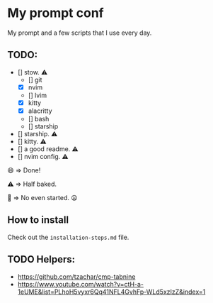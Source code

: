 # My prompt conf
My prompt and a few scripts that I use every day.

## TODO:
- [] stow. ⚠️
  - [] git
  - [x] nvim
  - [] lvim
  - [x] kitty
  - [x] alacritty
  - [] bash
  - [] starship
- [] starship. ⚠️
- [] kitty. ⚠️
- [] a good readme. ⚠️
- [] nvim config. ⚠️

😄 => Done!  


⚠️ => Half baked.  


🚫 => No even started. 😦  

## How to install
Check out the `installation-steps.md` file.


## TODO Helpers:
- https://github.com/tzachar/cmp-tabnine
- https://www.youtube.com/watch?v=ctH-a-1eUME&list=PLhoH5vyxr6Qq41NFL4GvhFp-WLd5xzIzZ&index=1


